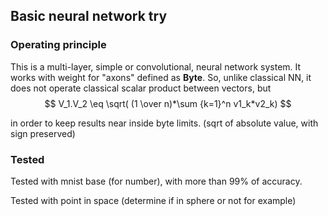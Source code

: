 ## Basic neural network try

### Operating principle

This is a multi-layer, simple or convolutional, neural network system. It works with weight for "axons" defined as **Byte**.
So, unlike classical NN, it does not operate classical scalar product between vectors, but  
$$
V_1.V_2 \eq \sqrt( (1 \over n)*\sum {k=1}^n v1_k*v2_k) 
$$

in order to keep results near inside byte limits. (sqrt of absolute value, with sign preserved)

### Tested

Tested with mnist base (for number), with more than 99% of accuracy.


Tested with point in space (determine if in sphere or not for example)
